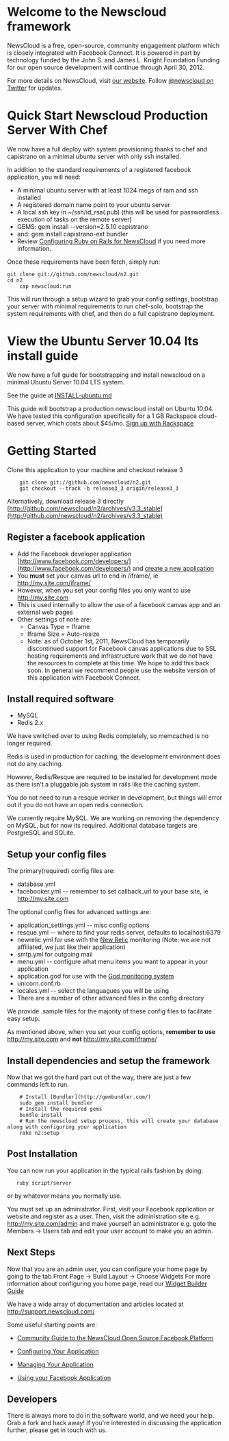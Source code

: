 Welcome to the Newscloud framework
==================================

NewsCloud is a free, open-source, community engagement platform which is closely integrated with Facebook Connect. It is powered in part by technology funded by the John S. and James L. Knight Foundation.Funding for our open source development will continue through April 30, 2012.

For more details on NewsCloud, visit [our website](http://newscloud.com). Follow [@newscloud on Twitter](http://twitter.com/newscloud) for updates.

Quick Start Newscloud Production Server With Chef
=================================================

We now have a full deploy with system provisioning thanks to chef and capistrano on a minimal ubuntu server with only ssh installed.

In addition to the standard requirements of a registered facebook application, you will need:

  * A minimal ubuntu server with at least 1024 megs of ram and ssh installed
  * A registered domain name point to your ubuntu server
  * A local ssh key in ~/ssh/id_rsa(.pub) (this will be used for passwordless execution of tasks on the remote server)
  * GEMS: gem install --version=2.5.10 capistrano
  * and: gem install capistrano-ext bundler
  * Review [Configuring Ruby on Rails for NewsCloud](http://support.newscloud.com/kb/installing-newscloud/how-to-configure-ruby-on-rails-for-newscloud) if you need more information.

Once these requirements have been fetch, simply run:

    git clone git://github.com/newscloud/n2.git
    cd n2
		cap newscloud:run

This will run through a setup wizard to grab your config settings, bootstrap your server with minimal requirements to run chef-solo, bootstrap the system requirements with chef, and then do a full capistrano deployment.

View the Ubuntu Server 10.04 lts install guide
==============================================

We now have a full guide for bootstrapping and install newscloud on a minimal Ubuntu Server 10.04 LTS system.

See the guide at [INSTALL-ubuntu.md](https://github.com/newscloud/n2/blob/master/INSTALL-ubuntu.md)

This guide will bootstrap a production newscloud install on Ubuntu 10.04. We have tested this configuration specifically for a 1 GB Rackspace cloud-based server, which costs about $45/mo. [Sign up with Rackspace](https://signup.rackspacecloud.com/signup?id=2352)

Getting Started
===============

Clone this application to your machine and checkout release 3

        git clone git://github.com/newscloud/n2.git
        git checkout --track -b release3_3 origin/release3_3

Alternatively, download release 3 directly [http://github.com/newscloud/n2/archives/v3.3_stable](http://github.com/newscloud/n2/archives/v3.3_stable)

Register a facebook application
-------------------------------

  * Add the Facebook developer application [http://www.facebook.com/developers/](http://www.facebook.com/developers/) and [create a new application](http://www.facebook.com/developers/createapp.php)
  * You **must** set your canvas url to end in /iframe/, ie http://my.site.com/iframe/
  * However, when you set your config files you only want to use http://my.site.com
  * This is used internally to allow the use of a facebook canvas app and an external web pages
  * Other settings of note are:
    * Canvas Type = Iframe
	* Iframe Size = Auto-resize
	* Note: as of October 1st, 2011, NewsCloud has temporarily discontinued support for Facebook canvas applications due to SSL hosting requirements and infrastructure work that we do not have the resources to complete at this time. We hope to add this back soon. In general we recommend people use the website version of this application with Facebook Connect.

Install required software
-------------------------

  * MySQL
  * Redis 2.x

We have switched over to using Redis completely, so memcached is no longer required.

Redis is used in production for caching, the development environment does not do any caching.

However, Redis/Resque are required to be installed for development mode as there isn't
a pluggable job system in rails like the caching system.

You do not need to run a resque worker in development, but things will error out if
you do not have an open redis connection.

We currently require MySQL. We are working on removing the dependency on MySQL, but for now
its required. Additional database targets are PostgreSQL and SQLite.

Setup your config files
-----------------------

The primary(required) config files are:

  * database.yml
  * facebooker.yml -- remember to set callback_url to your base site, ie http://my.site.com

The optional config files for advanced settings are:

  * application_settings.yml -- misc config options
  * resque.yml -- where to find your redis server, defaults to localhost:6379
  * newrelic.yml for use with the [New Relic](http://newrelic.com/) monitoring (Note: we are not affiliated, we just like their application)
  * smtp.yml for outgoing mail
  * menu.yml -- configure what menu items you want to appear in your application
  * application.god for use with the [God monitoring system](http://god.rubyforge.org/)
  * unicorn.conf.rb
  * locales.yml -- select the languagues you will be using
  * There are a number of other advanced files in the config directory

We provide .sample files for the majority of these config files to facilitate easy setup.

As mentioned above, when you set your config options, **remember to use** http://my.site.com and **not** http://my.site.com/iframe/

Install dependencies and setup the framework
--------------------------------------------

Now that we got the hard part out of the way, there are just a few commands left to run.

        # Install [Bundler](http://gembundler.com/)
        sudo gem install bundler
        # Install the required gems
        bundle install
        # Run the newscloud setup process, this will create your database along with configuring your application
        rake n2:setup

Post Installation
-----------------

You can now run your application in the typical rails fashion by doing:

       ruby script/server

or by whatever means you normally use.

You must set up an administrator. First, visit your Facebook application or website and register as a user. Then, visit the administration site e.g. http://my.site.com/admin and make yourself an administrator e.g. goto the Members -> Users tab and edit your user account to make you an admin.

Next Steps
----------

Now that you are an admin user, you can configure your home page by going to the tab Front Page -> Build Layout -> Choose Widgets
For more information about configuring you home page, read our [Widget Builder Guide](http://support.newscloud.com/faqs/managing-your-application/using-the-new-masonry-layout-and-widget-builder)

We have a wide array of documentation and articles located at http://support.newscloud.com/

Some useful starting points are:

  * [Community Guide to the NewsCloud Open Source Facebook Platform](http://blog.newscloud.com/community-guide-to-the-newscloud-open-source-facebook-platform.html)
  
  * [Configuring Your Application](http://support.newscloud.com/faqs/configuring-your-application)
  
  * [Managing Your Application](http://support.newscloud.com/faqs/managing-your-application)
  
  * [Using your Facebook Application](http://support.newscloud.com/faqs/using-your-facebook-application)

Developers
----------

There is always more to do in the software world, and we need your help. Grab a fork and hack away! If you're interested in discussing the application further, please get in touch with us.
